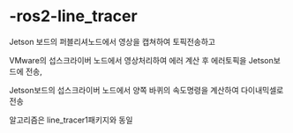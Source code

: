 # -ros2-line_tracer
Jetson 보드의 퍼블리셔노드에서 영상을 캡쳐하여 토픽전송하고

VMware의 섭스크라이버 노드에서 영상처리하여 에러 계산 후 에러토픽을 Jetson보드에 전송,

Jetson보드의 섭스크라이버 노드에서 양쪽 바퀴의 속도명령을 계산하여 다이내믹셀로 전송

알고리즘은 line_tracer1패키지와 동일
